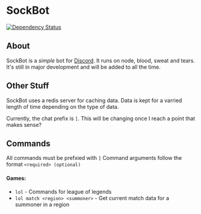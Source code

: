 # SockBot

[![Dependency Status](https://david-dm.org/noriah/sockbot.svg)](https://david-dm.org/noriah/sockbot)

## About

SockBot is a *simple* bot for [Discord](https://discordapp.com/). It runs on node, blood, sweat and tears.
It's still in major development and will be added to all the time.


## Other Stuff

SockBot uses a redis server for caching data. Data is kept for a varried length of time depending
on the type of data. 

Currently, the chat prefix is `]`. This will be changing once I reach a point that makes sense?

## Commands
All commands must be prefxied with `]`
Command arguments follow the format `<required> (optional)`
#### Games:
- `lol` - Commands for league of legends
- `lol match <region> <summoner>` - Get current match data for a summoner in a region
